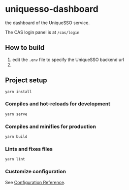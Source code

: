 # uniquesso-dashboard

the dashboard of the UniqueSSO service.

The CAS login panel is at `/cas/login`

## How to build

1. edit the `.env` file to specify the UniqueSSO backend url
2. 

## Project setup
```
yarn install
```

### Compiles and hot-reloads for development
```
yarn serve
```

### Compiles and minifies for production
```
yarn build
```

### Lints and fixes files
```
yarn lint
```

### Customize configuration
See [Configuration Reference](https://cli.vuejs.org/config/).
